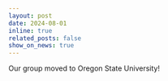```yaml
---
layout: post
date: 2024-08-01
inline: true
related_posts: false
show_on_news: true
---
```


Our group moved to Oregon State University!
